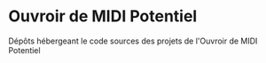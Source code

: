 # Ouvroir de MIDI Potentiel

Dépôts hébergeant le code sources des projets de l'Ouvroir de MIDI Potentiel
